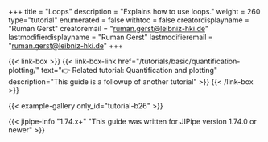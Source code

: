 +++
title = "Loops"
description = "Explains how to use loops."
weight = 260
type="tutorial"
enumerated = false
withtoc = false
creatordisplayname = "Ruman Gerst"
creatoremail = "ruman.gerst@leibniz-hki.de"
lastmodifierdisplayname = "Ruman Gerst"
lastmodifieremail = "ruman.gerst@leibniz-hki.de"
+++

{{< link-box >}}
    {{< link-box-link href="/tutorials/basic/quantification-plotting/" text="👉 Related tutorial: Quantification and plotting" description="This guide is a followup of another tutorial" >}}
{{< /link-box >}}

{{< example-gallery only_id="tutorial-b26" >}}

{{< jipipe-info "1.74.x+" "This guide was written for JIPipe version 1.74.0 or newer" >}}